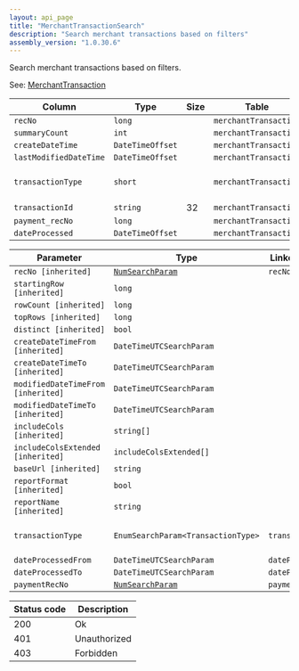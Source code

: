 ```yaml
---
layout: api_page
title: "MerchantTransactionSearch"
description: "Search merchant transactions based on filters"
assembly_version: "1.0.30.6"
---
```


Search merchant transactions based on filters.

See: [MerchantTransaction](MerchantTransaction.html)

| Column | Type | Size | Table | Description |
| ------ | ---- | ---- | ----- | ----------- |
| `recNo` | `long` |  | `merchantTransaction` | 
| `summaryCount` | `int` |  | `merchantTransaction` | 
| `createDateTime` | `DateTimeOffset` |  | `merchantTransaction` | 
| `lastModifiedDateTime` | `DateTimeOffset` |  | `merchantTransaction` | 
| `transactionType` | `short` |  | `merchantTransaction` | Sale = 1, Void = 2, Refund = 3
| `transactionId` | `string` | 32 | `merchantTransaction` | 
| `payment_recNo` | `long` |  | `merchantTransaction` | 
| `dateProcessed` | `DateTimeOffset` |  | `merchantTransaction` | 

| Parameter | Type | Linked Column | Description |
| --------- | ---- | ------------- | ----------- |
| `recNo [inherited]` | [`NumSearchParam`](NumSearchParam) | `recNo` | 
| `startingRow [inherited]` | `long` |  | 
| `rowCount [inherited]` | `long` |  | 
| `topRows [inherited]` | `long` |  | 
| `distinct [inherited]` | `bool` |  | 
| `createDateTimeFrom [inherited]` | `DateTimeUTCSearchParam` |  | 
| `createDateTimeTo [inherited]` | `DateTimeUTCSearchParam` |  | 
| `modifiedDateTimeFrom [inherited]` | `DateTimeUTCSearchParam` |  | 
| `modifiedDateTimeTo [inherited]` | `DateTimeUTCSearchParam` |  | 
| `includeCols [inherited]` | `string[]` |  | 
| `includeColsExtended [inherited]` | `includeColsExtended[]` |  | 
| `baseUrl [inherited]` | `string` |  | 
| `reportFormat [inherited]` | `bool` |  | 
| `reportName [inherited]` | `string` |  | 
| `transactionType` | `EnumSearchParam<TransactionType>` | `transactionType` | Sale = 1, Void = 2, Refund = 3
| `dateProcessedFrom` | `DateTimeUTCSearchParam` | `dateProcessed` | 
| `dateProcessedTo` | `DateTimeUTCSearchParam` | `dateProcessed` | 
| `paymentRecNo` | [`NumSearchParam`](NumSearchParam) | `payment_recNo` | 

| Status code | Description |
| ----------- | ----------- |
| 200 | Ok |
| 401 | Unauthorized |
| 403 | Forbidden |


